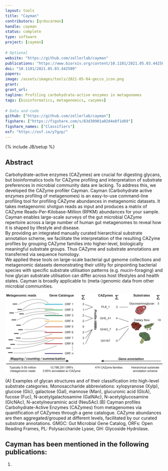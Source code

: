 ```yaml
---
layout: tools
title: "Cayman"
contributors: [qrducarmon]
handle: cayman
status: complete
type: software
project: [cayman]

# Optional
website: "https://github.com/zellerlab/cayman"
publications: "https://www.biorxiv.org/content/10.1101/2021.05.03.442509v1"
doi: "10.1101/2021.05.03.442509"
papers: 
image: /assets/images/tools/2021-05-04-gecco_icon.png
grant: 
grant_url: 
tagline: Profiling carbohydrate-active enzymes in metagenomes
tags: [bioinformatics, metagenomics, cazymes]

# Data and code
github: ["https://github.com/zellerlab/cayman"]
figshare: ["https://figshare.com/s/83d30901a02d4e8f1d69"]
figshare_names: ["Classifiers"]
osf: "https://osf.io/y7gzp/"
---
```

{% include JB/setup %}

## Abstract

Carbohydrate-active enzymes (CAZymes) are crucial for digesting glycans, but bioinformatics tools for CAZyme profiling and interpretation of substrate preferences in microbial community data are lacking. To address this, we developed the CAZyme profiler Cayman. Cayman (Carbohydrate active enzymes profiling of metagenomes) is an easy-to-use command-line profiling tool for profiling CAZyme abundances in metagenomic datasets. It takes metagenomic shotgun reads as input and produces a matrix of CAZyme Reads-Per-Kilobase-Million (RPKM) abundances for your sample. Cayman enables large-scale surveys of the gut microbial CAZyme repertoire across a large number of human gut metagenomes to reveal how it is shaped by lifestyle and disease.  
By providing an integrated manually curated hierarchical substrate annotation scheme, we facilitate the interpretation of the resulting CAZyme profiles by grouping CAZyme families into higher-level, biologically meaningful substrate groups. Thus CAZyme and substrate annotations are transferred via sequence homology.  
We applied these tools on large-scale bacterial gut genome collections and metagenomic datasets demonstrating their utility for pinpointing bacterial species with specific substrate utilisation patterns (e.g. mucin-foraging) and how glycan substrate utilisation can differ across host lifestyles and health states. Cayman is broadly applicable to (meta-)genomic data from other microbial communities.  

<img src="/assets/images/tools/2024-01-08-cayman-overview.jpg" alt="Cayman_overview.jpg" width="1000"/>  

(A) Examples of glycan structures and of their classification into high-level substrate categories. Monosaccharide abbreviations: xylopyranose (Xylp), glucose (Glc), galactose (Gal), mannose (Man), glucuronic acid (GlcA), fucose (Fuc), N-acetylgalactosamine (GalNAc), N-acetylglucosamine (GlcNAc), N-acetylneuraminic acid (Neu5Ac).(B) Cayman profiles Carbohydrate-Active Enzymes (CAZymes) from metagenomes via quantification of CAZymes through a gene catalogue. CAZyme abundances are then aggregated/grouped at different levels, facilitated by our curated substrate annotations. GMGC: Gut Microbial Gene Catalog, ORFs: Open Reading Frames, PL: Polysaccharide Lyase, GH: Glycoside Hydrolase.

## Cayman has been mentioned in the following publications:
1. 
